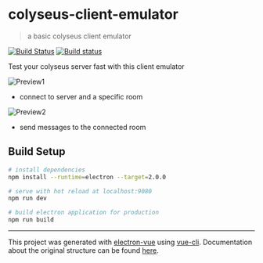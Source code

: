 # colyseus-client-emulator

> a basic colyseus client emulator

[![Build Status](https://travis-ci.org/Wenish/colyseus-client-emulator.svg?branch=master)](https://travis-ci.org/Wenish/colyseus-client-emulator)
[![Build status](https://ci.appveyor.com/api/projects/status/316idvv1438okyhk/branch/master?svg=true)](https://ci.appveyor.com/project/Wenish/colyseus-client-emulator/branch/master)

Test your colyseus server fast with this client emulator

![Preview1](https://i.imgur.com/xFGagoE.png)
- connect to server and a specific room

![Preview2](https://i.imgur.com/0OzWwfy.png)
- send messages to the connected room


## Build Setup

``` bash
# install dependencies
npm install --runtime=electron --target=2.0.0

# serve with hot reload at localhost:9080
npm run dev

# build electron application for production
npm run build
```



---

This project was generated with [electron-vue](https://github.com/SimulatedGREG/electron-vue) using [vue-cli](https://github.com/vuejs/vue-cli). Documentation about the original structure can be found [here](https://simulatedgreg.gitbooks.io/electron-vue/content/index.html).
